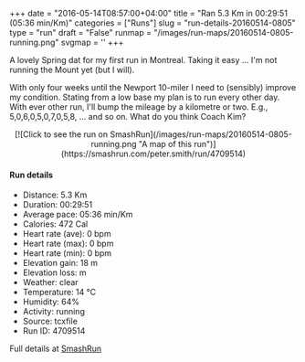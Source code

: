 +++
date = "2016-05-14T08:57:00+04:00"
title = "Ran 5.3 Km in 00:29:51 (05:36 min/Km)"
categories = ["Runs"]
slug = "run-details-20160514-0805"
type = "run"
draft = "False"
runmap = "/images/run-maps/20160514-0805-running.png"
svgmap = '<polyline points="16 81, 20 76, 23 73, 34 67, 41 63, 60 58, 66 57, 88 55, 92 51, 93 48, 100 43, 100 42, 45 18, 0 70">'
+++

A lovely Spring dat for my first run in Montreal.  Taking it easy ... I'm not running the Mount yet (but I will). 

With only four weeks until the Newport 10-miler I need to (sensibly) improve my condition. Stating from a low base my plan is to run every other day. With ever other run, I'll bump the mileage by a kilometre or two. E.g., 5,0,6,0,5,0,7,0,5,8, ... and so on. What do you think Coach Kim?

<!--more-->

<center>
[![Click to see the run on SmashRun](/images/run-maps/20160514-0805-running.png "A map of this run")](https://smashrun.com/peter.smith/run/4709514)
</center>

#### Run details

* Distance: 5.3 Km
* Duration: 00:29:51
* Average pace: 05:36 min/Km
* Calories: 472 Cal
* Heart rate (ave): 0 bpm
* Heart rate (max): 0 bpm
* Heart rate (min): 0 bpm
* Elevation gain: 18 m
* Elevation loss:  m
* Weather: clear
* Temperature: 14 &deg;C
* Humidity: 64%
* Activity: running
* Source: tcxfile
* Run ID: 4709514

Full details at [SmashRun](https://smashrun.com/peter.smith/run/4709514)